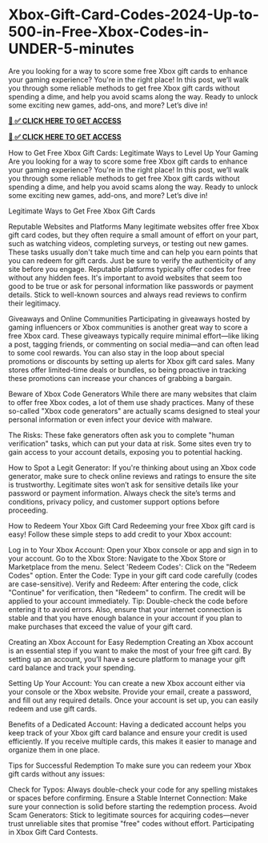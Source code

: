 # Xbox-Gift-Card-Codes-2024-Up-to-500-in-Free-Xbox-Codes-in-UNDER-5-minutes

Are you looking for a way to score some free Xbox gift cards to enhance your gaming experience? You're in the right place! In this post, we’ll walk you through some reliable methods to get free Xbox gift cards without spending a dime, and help you avoid scams along the way. Ready to unlock some exciting new games, add-ons, and more? Let’s dive in!

**[📌 ✅ CLICK HERE TO GET ACCESS](https://millenniumit.xyz/xbox)**

**[📌 ✅ CLICK HERE TO GET ACCESS](https://millenniumit.xyz/xbox)**

How to Get Free Xbox Gift Cards: Legitimate Ways to Level Up Your Gaming
Are you looking for a way to score some free Xbox gift cards to enhance your gaming experience? You're in the right place! In this post, we’ll walk you through some reliable methods to get free Xbox gift cards without spending a dime, and help you avoid scams along the way. Ready to unlock some exciting new games, add-ons, and more? Let’s dive in!

Legitimate Ways to Get Free Xbox Gift Cards

Reputable Websites and Platforms Many legitimate websites offer free Xbox gift card codes, but they often require a small amount of effort on your part, such as watching videos, completing surveys, or testing out new games. These tasks usually don't take much time and can help you earn points that you can redeem for gift cards. Just be sure to verify the authenticity of any site before you engage.
Reputable platforms typically offer codes for free without any hidden fees. It's important to avoid websites that seem too good to be true or ask for personal information like passwords or payment details. Stick to well-known sources and always read reviews to confirm their legitimacy.

Giveaways and Online Communities Participating in giveaways hosted by gaming influencers or Xbox communities is another great way to score a free Xbox card. These giveaways typically require minimal effort—like liking a post, tagging friends, or commenting on social media—and can often lead to some cool rewards.
You can also stay in the loop about special promotions or discounts by setting up alerts for Xbox gift card sales. Many stores offer limited-time deals or bundles, so being proactive in tracking these promotions can increase your chances of grabbing a bargain.

Beware of Xbox Code Generators While there are many websites that claim to offer free Xbox codes, a lot of them use shady practices. Many of these so-called "Xbox code generators" are actually scams designed to steal your personal information or even infect your device with malware.

The Risks: These fake generators often ask you to complete "human verification" tasks, which can put your data at risk. Some sites even try to gain access to your account details, exposing you to potential hacking.

How to Spot a Legit Generator: If you're thinking about using an Xbox code generator, make sure to check online reviews and ratings to ensure the site is trustworthy. Legitimate sites won’t ask for sensitive details like your password or payment information. Always check the site’s terms and conditions, privacy policy, and customer support options before proceeding.

How to Redeem Your Xbox Gift Card Redeeming your free Xbox gift card is easy! Follow these simple steps to add credit to your Xbox account:

Log in to Your Xbox Account: Open your Xbox console or app and sign in to your account. Go to the Xbox Store: Navigate to the Xbox Store or Marketplace from the menu. Select 'Redeem Codes': Click on the "Redeem Codes" option. Enter the Code: Type in your gift card code carefully (codes are case-sensitive). Verify and Redeem: After entering the code, click "Continue" for verification, then "Redeem" to confirm. The credit will be applied to your account immediately. Tip: Double-check the code before entering it to avoid errors. Also, ensure that your internet connection is stable and that you have enough balance in your account if you plan to make purchases that exceed the value of your gift card.

Creating an Xbox Account for Easy Redemption Creating an Xbox account is an essential step if you want to make the most of your free gift card. By setting up an account, you’ll have a secure platform to manage your gift card balance and track your spending.

Setting Up Your Account: You can create a new Xbox account either via your console or the Xbox website. Provide your email, create a password, and fill out any required details. Once your account is set up, you can easily redeem and use gift cards.

Benefits of a Dedicated Account: Having a dedicated account helps you keep track of your Xbox gift card balance and ensure your credit is used efficiently. If you receive multiple cards, this makes it easier to manage and organize them in one place.

Tips for Successful Redemption To make sure you can redeem your Xbox gift cards without any issues:

Check for Typos: Always double-check your code for any spelling mistakes or spaces before confirming. Ensure a Stable Internet Connection: Make sure your connection is solid before starting the redemption process. Avoid Scam Generators: Stick to legitimate sources for acquiring codes—never trust unreliable sites that promise "free" codes without effort. Participating in Xbox Gift Card Contests.
